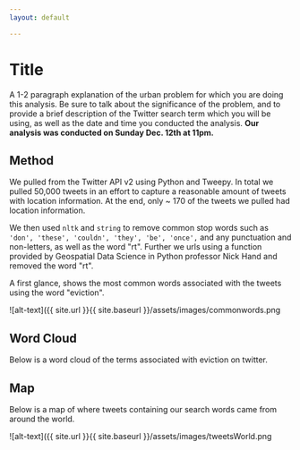 ```yaml
---
layout: default

---
```


# Title

A 1-2 paragraph explanation of the urban problem for which you are doing this analysis. Be sure to talk about the significance of the problem, and to provide a brief description of the Twitter search term which you will be using, as well as the date and time you conducted the analysis. **Our analysis was conducted on Sunday Dec. 12th at 11pm.**

## Method

We pulled from the Twitter API v2 using Python and Tweepy. In total we pulled 50,000 tweets in an effort to capture a reasonable amount of tweets with location information. At the end, only ~ 170 of the tweets we pulled had location information. 

We then used `nltk` and `string` to remove common stop words such as `'don', 'these', 'couldn', 'they', 'be', 'once',` and any punctuation and non-letters, as well as the word "rt". Further we urls using a function provided by Geospatial Data Science in Python professor Nick Hand and removed the word "rt". 

A first glance, shows the most common words associated with the tweets using the word "eviction".

![alt-text]({{ site.url }}{{ site.baseurl }}/assets/images/commonwords.png


## Word Cloud

Below is a word cloud of the terms associated with eviction on twitter.

## Map 

Below is a map of where tweets containing our search words came from around the world. 

![alt-text]({{ site.url }}{{ site.baseurl }}/assets/images/tweetsWorld.png

<div id="hv-chart-1"></div>
